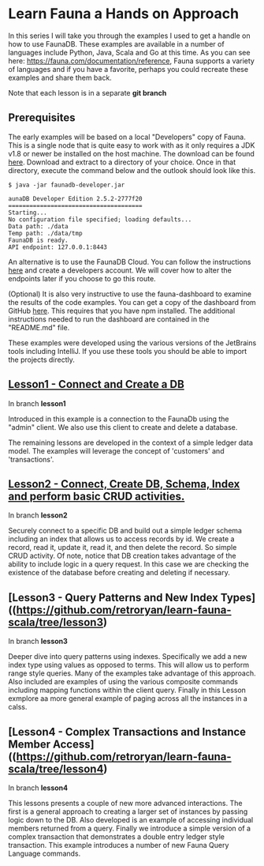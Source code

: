 # Learn Fauna a Hands on Approach
In this series I will take you through the examples I used to get a handle on how to use FaunaDB. These examples are available in a number of languages include Python, Java, Scala and Go at this time. As you can see here: https://fauna.com/documentation/reference, Fauna supports a variety of languages and if you have a favorite, perhaps you could recreate these examples and share them back.

Note that each lesson is in a separate **git branch**

## Prerequisites
The early examples will be based on a local "Developers" copy of Fauna. This is a single node that is quite easy to work with as it only requires a JDK v1.8 or newer be installed on the host machine. The download can be found [here](https://fauna.com/releases). Download and extract to a directory of your choice. Once in that directory, execute the command below and the outlook should look like this.

```
$ java -jar faunadb-developer.jar

aunaDB Developer Edition 2.5.2-2777f20
======================================
Starting...
No configuration file specified; loading defaults...
Data path: ./data
Temp path: ./data/tmp
FaunaDB is ready.
API endpoint: 127.0.0.1:8443

```
An alternative is to use the FaunaDB Cloud. You can follow the instructions [here](https://fauna.com/serverless) and create a developers account. We will cover how to alter the endpoints later if you choose to go this route.

(Optional) It is also very instructive to use the fauna-dashboard to examine the results of the code examples. You can get a copy of the dashboard from GitHub [here](https://github.com/fauna/dashboard). This requires that you have npm installed. The additional instructions needed to run the dashboard are contained in the "README.md" file.

These  examples were developed using the various versions of the JetBrains tools including IntelliJ. If you use these tools you should be able to import the projects directly.

## [Lesson1 - Connect and Create a DB](https://github.com/retroryan/learn-fauna-scala/tree/lesson1)

In branch **lesson1**

Introduced in this example is a connection to the FaunaDb using the "admin" client. We also use this client to create and delete a database.

The remaining lessons are developed in the context of a simple ledger data model. The examples will leverage the concept of 'customers' and 'transactions'.

## [Lesson2 - Connect, Create DB, Schema, Index and perform basic CRUD activities.](https://github.com/retroryan/learn-fauna-scala/tree/lesson2)

In branch **lesson2**

Securely connect to a specific DB and build out a simple ledger schema including an index that allows us to access records by id. We create a record, read it, update it, read it, and then delete the record. So simple CRUD activity.
Of note, notice that DB creation takes advantage of the ability to include logic in a query request. In this case we are checking the existence of the database before creating and deleting if necessary.

## [Lesson3 - Query Patterns and New Index Types]((https://github.com/retroryan/learn-fauna-scala/tree/lesson3)

In branch **lesson3**

Deeper dive into query patterns using indexes. Specifically we add a new index type using values as opposed to terms. This will allow us to perform range style queries. Many of the examples take advantage of this approach. Also included are examples of using the various composite commands including mapping functions within the client query. Finally in this Lesson exmplore aa more general example of paging across all the instances in a calss.

## [Lesson4 - Complex Transactions and Instance Member Access]((https://github.com/retroryan/learn-fauna-scala/tree/lesson4)

In branch **lesson4**

This lessons presents a couple of new more advanced interactions. The first is a general approach to creating a larger set of instances by passing logic down to the DB. Also developed is an example of accessing individual members returned from a query. Finally we introduce a simple version of a complex transaction that demonstrates a double entry ledger style transaction. This example introduces a number of new Fauna Query Language commands.

